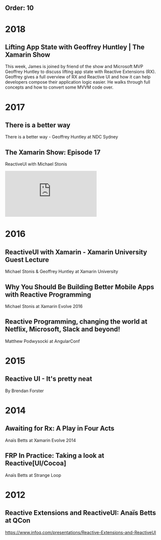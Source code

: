 Order: 10
---

# 2018

## Lifting App State with Geoffrey Huntley | The Xamarin Show
This week, James is joined by friend of the show and Microsoft MVP Geoffrey Huntley to discuss lifting app state with Reactive Extensions (RX). Geoffrey gives a full overview of RX and Reactive UI and how it can help developers compose their application logic easier. He walks through full concepts and how to convert some MVVM code over.

<?# YouTube 3HwEytvngXk /?>


# 2017

## There is a better way
There is a better way - Geoffrey Huntley at NDC Sydney

<?# YouTube 4inY7TFEVT0 /?>

## The Xamarin Show: Episode 17
ReactiveUI with Michael Stonis

<iframe  class="embedded-video" src="https://channel9.msdn.com/Shows/XamarinShow/The-Xamarin-Show-17-ReactiveUI-with-Michael-Stonis/player" allowFullScreen frameBorder="0"></iframe>

# 2016

## ReactiveUI with Xamarin - Xamarin University Guest Lecture

Michael Stonis & Geoffrey Huntley at Xamarin University

<?# YouTube vydDJ9CaIug /?>

## Why You Should Be Building Better Mobile Apps with Reactive Programming 

Michael Stonis at Xamarin Evolve 2016

<?# YouTube DYEbUF4xs1Q /?>

## Reactive Programming, changing the world at Netflix, Microsoft, Slack and beyond!

Matthew Podwysocki at AngularConf

<?# YouTube yEeDbHvg1vQ /?>

# 2015

## Reactive UI - It's pretty neat
By Brendan Forster

<?# YouTube HPyKHxy7X0w /?>

# 2014

## Awaiting for Rx: A Play in Four Acts

Anaïs Betts at Xamarin Evolve 2014

<?# YouTube 5DZ8nC0ENdg /?>

## FRP In Practice: Taking a look at Reactive[UI/Cocoa]

Anaïs Betts at Strange Loop

<?# YouTube 1XNATGjqM6U /?>

# 2012

## Reactive Extensions and ReactiveUI: Anaïs Betts at QCon

https://www.infoq.com/presentations/Reactive-Extensions-and-ReactiveUI
